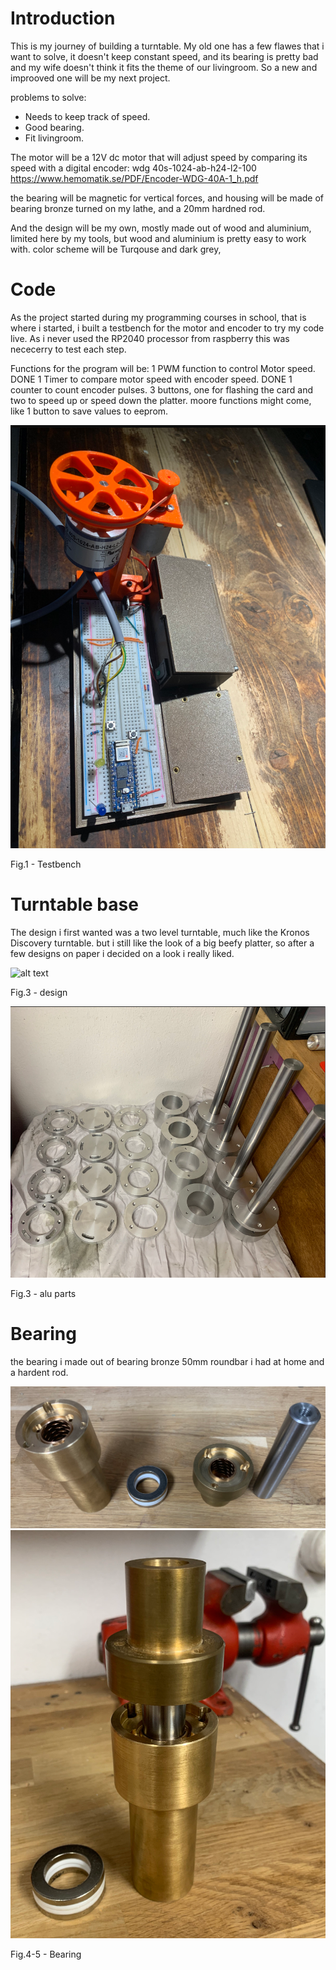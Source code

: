 # Introduction

This is my journey of building a turntable. My old one has a few flawes that i want to solve, it doesn't keep constant speed, and its bearing is pretty bad and my wife doesn't think it fits the theme of our livingroom. 
So a new and improoved one will be my next project.

problems to solve:
* Needs to keep track of speed.
* Good bearing.
* Fit livingroom.

The motor will be a 12V dc motor that will adjust speed by comparing its speed with a digital encoder: wdg 40s-1024-ab-h24-l2-100
https://www.hemomatik.se/PDF/Encoder-WDG-40A-1_h.pdf

the bearing will be magnetic for vertical forces, and housing will be made of bearing bronze turned on my lathe, and a 20mm hardned rod.

And the design will be my own, mostly made out of wood and aluminium, limited here by my tools, but wood and aluminium is pretty easy to work with.
color scheme will be Turqouse and dark grey,

# Code

As the project started during my programming courses in school, that is where i started, i built a testbench for the motor and encoder to try my code live. As i never used the RP2040 processor from raspberry this was nececerry to test each step.

Functions for the program will be:
1 PWM function to control Motor speed.                                                      DONE
1 Timer to compare motor speed with encoder speed.                                          DONE
1 counter to count encoder pulses.
3 buttons, one for flashing the card and two to speed up or speed down the platter.
moore functions might come, like 1 button to save values to eeprom.

![alt text](https://github.com/onderest/turntable/blob/main/Fig1.png?raw=true)

Fig.1 - Testbench

# Turntable base

The design i first wanted was a two level turntable, much like the Kronos Discovery turntable. but i still like the look of a big beefy platter, so after a few designs on paper i decided on a look i really liked.


![alt text](?raw=true)

Fig.3 - design

![alt text](https://github.com/onderest/turntable/blob/main/FigAluparts.png?raw=true)

Fig.3 - alu parts

# Bearing

the bearing i made out of  bearing bronze 50mm roundbar i had at home and a hardent rod.


![alt text](https://github.com/onderest/turntable/blob/main/FigBearging2.png?raw=true)
![alt text](https://github.com/onderest/turntable/blob/main/FigBearing1.png?raw=true)

Fig.4-5 - Bearing
